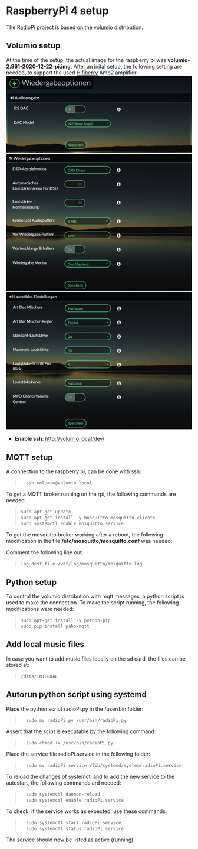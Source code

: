 RaspberryPi 4 setup
===================
The RadioPi project is based on the [volumio](https://volumio.org/) distribution.

Volumio setup
-------------
At the time of the setup, the actual image for the raspberry pi was **volumio-2.861-2020-12-22-pi.img**. After an inital setup, the following setting are needed, to support the used [Hifiberry](https://www.hifiberry.com/) Amp2 amplifier:
![VolumioSettings1](pictures/VolumioSettings1.png)
![VolumioSettings2](pictures/VolumioSettings2.png)
![VolumioSettings3](pictures/VolumioSettings3.png)

- **Enable ssh**: http://volumio.local/dev/

MQTT setup
----------
A connection to the raspberry pi, can be done with ssh:
> 		ssh volumio@volumio.local

To get a MQTT broker running on the rpi, the following commands are needed.	 

>     sudo apt-get update
>     sudo apt-get install -y mosquitto mosquitto-clients
>     sudo systemctl enable mosquitto.service

To get the mosquitto broker working after a reboot, the following modification in the file **/etc/mosquitto/mosquitto.conf** was needed:

Comment the following line out:
> 	  log_dest file /var/log/mosquitto/mosquitto.log

Python setup
------------
To control the volumio distribution with mqtt messages, a python script is used to make the connection. To make the script running, the following modifications were needed:

>     sudo apt-get install -y python-pip
>     sudo pip install paho-mqtt


Add local music files
---------------------
In case you want to add music files locally on the sd card, the files can be stored at:
> 	  /data/INTERNAL

Autorun python script using systemd
-----------------------------------
Place the python script radioPi.py in the /user/bin folder:
> 		sudo mv radioPi.py /usr/bin/radioPi.py

Assert that the scipt is executable by the following command:
> 		sudo chmod +x /usr/bin/radioPi.py

Place the service file radioPi.service in the following folder:

> 		sudo mv radioPi.service /lib/systemd/system/radioPi.service

To reload the changes of systemctl and to add the new service to the autostart, the following commands ard needed:

> 		sudo systemctl daemon-reload
> 		sudo systemctl enable radioPi.service

To check, if the service works as expected, use these commands:

> 		sudo systemctl start radioPi.service
> 		sudo systemctl status radioPi.service

The service should now be listed as active (running).
